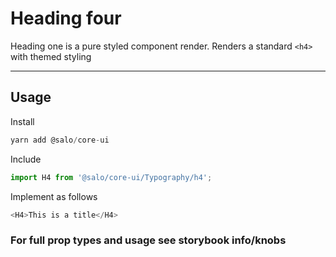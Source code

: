 # Heading four

Heading one is a pure styled component render. Renders a standard `<h4>` with themed styling

---

## Usage

Install

```javascript
yarn add @salo/core-ui
```

Include

```javascript
import H4 from '@salo/core-ui/Typography/h4';
```

Implement as follows

```javascript
<H4>This is a title</H4>
```

### For full prop types and usage see storybook info/knobs